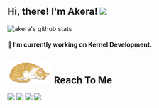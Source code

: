 <h2>Hi, there! I'm Akera! <img src="https://github.githubassets.com/images/mona-whisper.gif" height="30" /></h2>

![akera's github stats](https://github-readme-stats.vercel.app/api?username=oiakera&bg_color=000&show_icons=true&count_private=true&hide_border=true&text_color=fffafa&title_color=ff0000&include_all_commits=true)

#### 🔨 I’m currently working on Kernel Development.

## <img height="50" src="https://raw.githubusercontent.com/oiakera/oiakera/main/assets/cat.gif"/> Reach To Me
[![](https://img.shields.io/badge/-Gmail-c14438?style=flat-square&logo=gmail&logoColor=white)](mailto:vishal.rockstar7011@gmail.com)
[![](https://img.shields.io/badge/-Twitter-1C9CEA?style=flat-square&logo=twitter&logoColor=white)](https://mobile.twitter.com/oiakera)
[![](https://img.shields.io/badge/-Instagram-c13584?style=flat-square&logo=instagram&logoColor=white)](https://www.instagram.com/oiakera)
[![](https://img.shields.io/badge/Telegram-2CA5E0?style=flat-square&logo=telegram&logoColor=white)](https://t.me/akeraREL)
